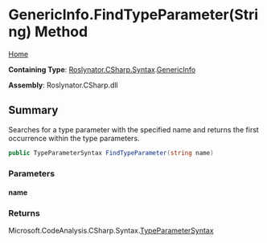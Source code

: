 <a name="_top"></a>

# GenericInfo\.FindTypeParameter\(String\) Method

[Home](../../../../../README.md#_top)

**Containing Type**: [Roslynator.CSharp.Syntax](../../README.md#_top)\.[GenericInfo](../README.md#_top)

**Assembly**: Roslynator\.CSharp\.dll

## Summary

Searches for a type parameter with the specified name and returns the first occurrence within the type parameters\.

```csharp
public TypeParameterSyntax FindTypeParameter(string name)
```

### Parameters

#### name

### Returns

Microsoft\.CodeAnalysis\.CSharp\.Syntax\.[TypeParameterSyntax](https://docs.microsoft.com/en-us/dotnet/api/microsoft.codeanalysis.csharp.syntax.typeparametersyntax)

